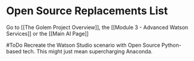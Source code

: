 # Open Source Replacements List

Go to [[The Golem Project Overview]], the [[Module 3 - Advanced Watson Services]] or the [[Main AI Page]]

#ToDo Recreate the Watson Studio scenario with Open Source Python-based tech. This might just mean supercharging Anaconda.  